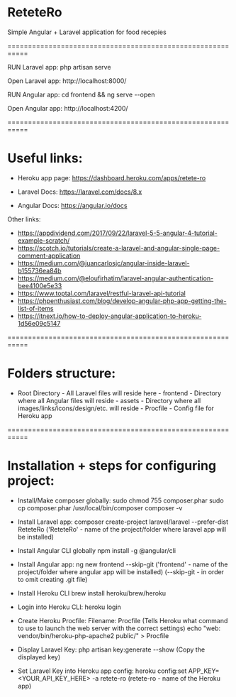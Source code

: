# ReteteRo

Simple Angular + Laravel application for food recepies

===========================================================




RUN Laravel app:
	php artisan serve

Open Laravel app:
	http://localhost:8000/




RUN Angular app:
	cd frontend && ng serve --open

Open Angular app:
	http://localhost:4200/



===========================================================


# Useful links:

- Heroku app page: https://dashboard.heroku.com/apps/retete-ro

- Laravel Docs: https://laravel.com/docs/8.x
- Angular Docs: https://angular.io/docs

Other links:
- https://appdividend.com/2017/09/22/laravel-5-5-angular-4-tutorial-example-scratch/
- https://scotch.io/tutorials/create-a-laravel-and-angular-single-page-comment-application
- https://medium.com/@juancarlosjc/angular-inside-laravel-b155736ea84b
- https://medium.com/@eloufirhatim/laravel-angular-authentication-bee4100e5e33
- https://www.toptal.com/laravel/restful-laravel-api-tutorial
- https://phpenthusiast.com/blog/develop-angular-php-app-getting-the-list-of-items
- https://itnext.io/how-to-deploy-angular-application-to-heroku-1d56e09c5147




===========================================================

# Folders structure:

- Root Directory - All Laravel files will reside here
				 - frontend - Directory where all Angular files will reside
				 - assets   - Directory where all images/links/icons/design/etc. will reside
				 - Procfile - Config file for Heroku app




===========================================================

# Installation + steps for configuring project:


- Install/Make composer globally:
	sudo chmod 755 composer.phar
	sudo cp composer.phar /usr/local/bin/composer
	composer -v



- Install Laravel app:
	composer create-project laravel/laravel --prefer-dist ReteteRo
	('ReteteRo' - name of the project/folder where laravel app will be installed)



- Install Angular CLI globally
	npm install -g @angular/cli



- Install Angular app:
	ng new frontend --skip-git
	('frontend' - name of the project/folder where angular app will be installed)
	(--skip-git - in order to omit creating .git file)



- Install Heroku CLI
	brew install heroku/brew/heroku



- Login into Heroku CLI:
	heroku login



- Create Heroku Procfile:
	Filename: Procfile
	(Tells Heroku what command to use to launch the web server with the correct settings)
	echo "web: vendor/bin/heroku-php-apache2 public/" > Procfile



- Display Laravel Key:
	php artisan key:generate --show
	(Copy the displayed key)



- Set Laravel Key into Heroku app config:
	heroku config:set APP_KEY=<YOUR_API_KEY_HERE> -a retete-ro
	(retete-ro - name of the Heroku app)














































